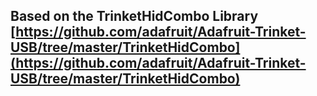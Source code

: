 ## Based on the TrinketHidCombo Library [https://github.com/adafruit/Adafruit-Trinket-USB/tree/master/TrinketHidCombo](https://github.com/adafruit/Adafruit-Trinket-USB/tree/master/TrinketHidCombo)
